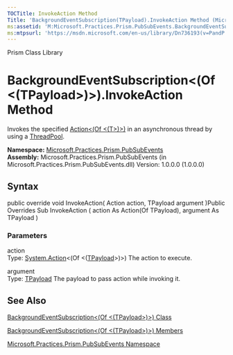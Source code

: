 ```yaml
---
TOCTitle: InvokeAction Method
Title: 'BackgroundEventSubscription(TPayload).InvokeAction Method (Microsoft.Practices.Prism.PubSubEvents)'
ms:assetid: 'M:Microsoft.Practices.Prism.PubSubEvents.BackgroundEventSubscription\`1.InvokeAction(System.Action{\`0},\`0)'
ms:mtpsurl: 'https://msdn.microsoft.com/en-us/library/Dn736193(v=PandP.50)'
---
```


Prism Class Library

# BackgroundEventSubscription<(Of <(TPayload>)>).InvokeAction Method


Invokes the specified [Action<(Of <(T>)>)](http://msdn.microsoft.com/en-us/library/018hxwa8) in an asynchronous thread by using a [ThreadPool](http://msdn.microsoft.com/en-us/library/y5htx827).

**Namespace:** [Microsoft.Practices.Prism.PubSubEvents](https://msdn.microsoft.com/library/microsoft.practices.prism.pubsubevents)
**Assembly:** Microsoft.Practices.Prism.PubSubEvents (in Microsoft.Practices.Prism.PubSubEvents.dll) Version: 1.0.0.0 (1.0.0.0)

## Syntax


public override void InvokeAction( Action<TPayload> action, TPayload argument )Public Overrides Sub InvokeAction ( action As Action(Of TPayload), argument As TPayload )

### Parameters

action  
Type: [System.Action](http://msdn.microsoft.com/en-us/library/018hxwa8)<(Of <([TPayload](https://msdn.microsoft.com/library/microsoft.practices.prism.pubsubevents.backgroundeventsubscription%601)>)>)
The action to execute.

argument  
Type: [TPayload](https://msdn.microsoft.com/library/microsoft.practices.prism.pubsubevents.backgroundeventsubscription%601)
The payload to pass action while invoking it.

## See Also



[BackgroundEventSubscription<(Of <(TPayload>)>) Class](https://msdn.microsoft.com/library/microsoft.practices.prism.pubsubevents.backgroundeventsubscription%601)

[BackgroundEventSubscription<(Of <(TPayload>)>) Members](https://msdn.microsoft.com/allmembers.t:microsoft.practices.prism.pubsubevents.backgroundeventsubscription%601)

[Microsoft.Practices.Prism.PubSubEvents Namespace](https://msdn.microsoft.com/library/microsoft.practices.prism.pubsubevents)
